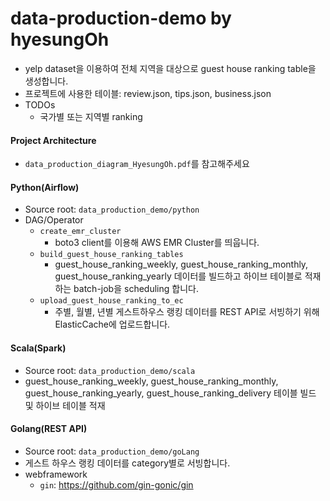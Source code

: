 # data-production-demo by hyesungOh
- yelp dataset을 이용하여 전체 지역을 대상으로 guest house ranking table을 생성합니다.
- 프로젝트에 사용한 테이블: review.json, tips.json, business.json
- TODOs
  - 국가별 또는 지역별 ranking

#### Project Architecture
- `data_production_diagram_HyesungOh.pdf`를 참고해주세요 

#### Python(Airflow)
- Source root: `data_production_demo/python`
- DAG/Operator
  - `create_emr_cluster`
    - boto3 client를 이용해 AWS EMR Cluster를 띄웁니다. 
  - `build_guest_house_ranking_tables`
    - guest_house_ranking_weekly, guest_house_ranking_monthly, guest_house_ranking_yearly 데이터를 빌드하고 하이브 테이블로 적재하는 batch-job을 scheduling 합니다.
  - `upload_guest_house_ranking_to_ec`
    - 주별, 월별, 년별 게스트하우스 랭킹 데이터를 REST API로 서빙하기 위해 ElasticCache에 업로드합니다.

#### Scala(Spark)
- Source root: `data_production_demo/scala`
- guest_house_ranking_weekly, guest_house_ranking_monthly, guest_house_ranking_yearly, guest_house_ranking_delivery 테이블 빌드 및 하이브 테이블 적재

#### Golang(REST API)
- Source root: `data_production_demo/goLang`
- 게스트 하우스 랭킹 데이터를 category별로 서빙합니다.
- webframework
  - `gin`: https://github.com/gin-gonic/gin

